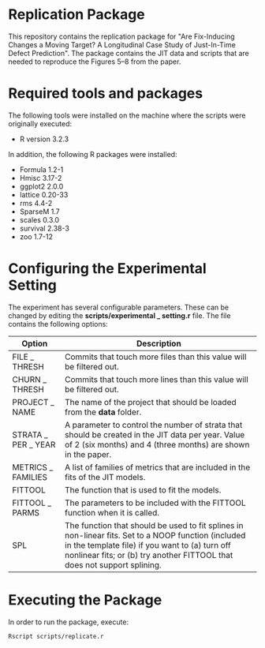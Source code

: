 # Replication Package

This repository contains the replication package for "Are Fix-Inducing Changes a Moving Target? A Longitudinal Case Study of Just-In-Time Defect Prediction". The package contains the JIT data and scripts that are needed to reproduce the Figures 5–8 from the paper.

# Required tools and packages

The following tools were installed on the machine where the scripts were originally executed:

  * R version 3.2.3

In addition, the following R packages were installed:

  * Formula 1.2-1
  * Hmisc 3.17-2
  * ggplot2 2.0.0
  * lattice 0.20-33
  * rms 4.4-2
  * SparseM 1.7
  * scales 0.3.0
  * survival 2.38-3
  * zoo 1.7-12

# Configuring the Experimental Setting

The experiment has several configurable parameters. These can be changed by editing the **scripts/experimental _ setting.r** file. The file contains the following options:

Option | Description
------------ | -------------
FILE _ THRESH  | Commits that touch more files than this value will be filtered out.
CHURN _ THRESH | Commits that touch more lines than this value will be filtered out.
PROJECT _ NAME | The name of the project that should be loaded from the **data** folder.
STRATA _ PER _ YEAR | A parameter to control the number of strata that should be created in the JIT data per year. Value of 2 (six months) and 4 (three months) are shown in the paper.
METRICS _ FAMILIES | A list of families of metrics that are included in the fits of the JIT models.
FITTOOL | The function that is used to fit the models.
FITTOOL _ PARMS | The parameters to be included with the FITTOOL function when it is called.
SPL | The function that should be used to fit splines in non-linear fits. Set to a NOOP function (included in the template file) if you want to (a) turn off nonlinear fits; or (b) try another FITTOOL that does not support splining.

# Executing the Package

In order to run the package, execute:

```bash
Rscript scripts/replicate.r
```
